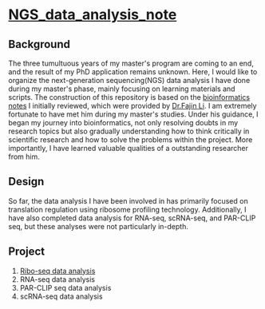 # **[NGS_data_analysis_note](https://github.com/Zheyu-Ding/NGS_data_analysis_note/)**
## **Background**
The three tumultuous years of my master's program are coming to an end, and the result of my PhD application remains unknown. Here, I would like to organize the next-generation sequencing(NGS) data analysis I have done during my master's phase, mainly focusing on learning materials and scripts. The construction of this repository is based on the [bioinformatics notes](https://github.com/Zheyu-Ding/NGS-data-analysis) I initially reviewed, which were provided by [Dr.Fajin Li](https://scholar.google.com/citations?hl=en&user=Vj3JwOkAAAAJ). I am extremely fortunate to have met him during my master's studies. Under his guidance, I began my journey into bioinformatics, not only resolving doubts in my research topics but also gradually understanding how to think critically in scientific research and how to solve the problems within the project. More importantly, I have learned valuable qualities of a outstanding researcher from him.

## **Design**
So far, the data analysis I have been involved in has primarily focused on translation regulation using ribosome profiling technology. Additionally, I have also completed data analysis for RNA-seq, scRNA-seq, and PAR-CLIP seq, but these analyses were not particularly in-depth.

## **Project**
1. [Ribo-seq data analysis](https://github.com/Zheyu-Ding/NGS_data_analysis_note/blob/main/Projects/Ribo-seq.md)
2. RNA-seq data analysis
3. PAR-CLIP seq data analysis
4. scRNA-seq data analysis